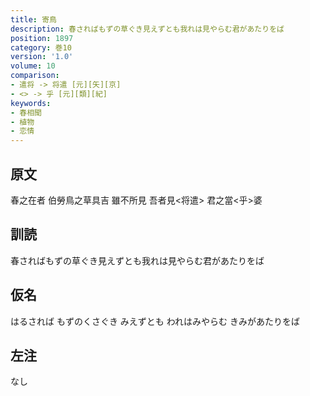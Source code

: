```yaml
---
title: 寄鳥
description: 春さればもずの草ぐき見えずとも我れは見やらむ君があたりをば
position: 1897
category: 巻10
version: '1.0'
volume: 10
comparison:
- 遣将 -> 将遣 [元][矢][京]
- <> -> 乎 [元][類][紀]
keywords:
- 春相聞
- 植物
- 恋情
---
```


## 原文

春之在者 伯勞鳥之草具吉 雖不所見 吾者見<将遣> 君之當<乎>婆

## 訓読

春さればもずの草ぐき見えずとも我れは見やらむ君があたりをば

## 仮名

はるされば もずのくさぐき みえずとも われはみやらむ きみがあたりをば

## 左注

なし
